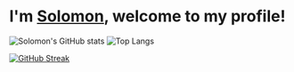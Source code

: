 # I'm <a href="https://solomontaiwo.github.io/">Solomon</a>, welcome to my profile!

![Solomon's GitHub stats](https://github-readme-stats.vercel.app/api?username=solomontaiwo&show_icons=true&theme=iceberg&rank_icon=github)
![Top Langs](https://github-readme-stats.vercel.app/api/top-langs/?username=solomontaiwo&layout=compact)

[![GitHub Streak](https://streak-stats.demolab.com?user=solomontaiwo&theme=iceberg)](https://git.io/streak-stats)

